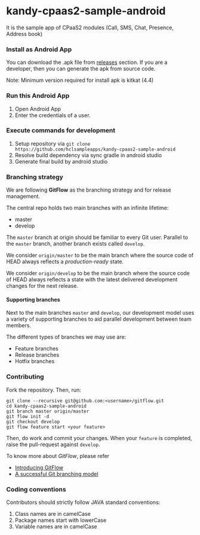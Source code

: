 # kandy-cpaas2-sample-android
It is the sample app of CPaaS2 modules (Call, SMS, Chat, Presence, Address book)

### Install as Android App
You can download the .apk file from [releases](https://github.com/hclsampleapps/kandy-cpaas2-sample-android/releases) section.
If you are a developer, then you can generate the apk from source code.

Note: Minimum version required for install apk is kitkat (4.4)

### Run this Android App
1. Open Android App
2. Enter the credentials of a user.

### Execute commands for development
1. Setup repository via `git clone https://github.com/hclsampleapps/kandy-cpaas2-sample-android`
2. Resolve build dependency via sync gradle in android studio
3. Generate final build by android studio

### Branching strategy
We are following **GitFlow** as the branching strategy and for release management.

The central repo holds two main branches with an infinite lifetime:

- master
- develop

The `master` branch at origin should be familiar to every Git user. Parallel to the `master` branch, another branch exists called `develop`.

We consider `origin/master` to be the main branch where the source code of HEAD always reflects a *production-ready* state.

We consider `origin/develop` to be the main branch where the source code of HEAD always reflects a state with the latest delivered development changes for the next release.

#### Supporting branches
Next to the main branches `master` and `develop`, our development model uses a variety of supporting branches to aid parallel development between team members.

The different types of branches we may use are:

- Feature branches
- Release branches
- Hotfix branches

### Contributing
Fork the repository. Then, run:

```
git clone --recursive git@github.com:<username>/gitflow.git
cd kandy-cpaas2-sample-android
git branch master origin/master
git flow init -d
git checkout develop
git flow feature start <your feature>
```

Then, do work and commit your changes. When your `feature` is completed, raise the pull-request against `develop`.

To know more about *GitFlow*, please refer

- [Introducing GitFlow](https://datasift.github.io/gitflow/IntroducingGitFlow.html)
- [A successful Git branching model](https://nvie.com/posts/a-successful-git-branching-model/)

### Coding conventions

Contributors should strictly follow JAVA standard conventions:

1. Class names are in camelCase
2. Package names start with lowerCase
3. Variable names are in camelCase
